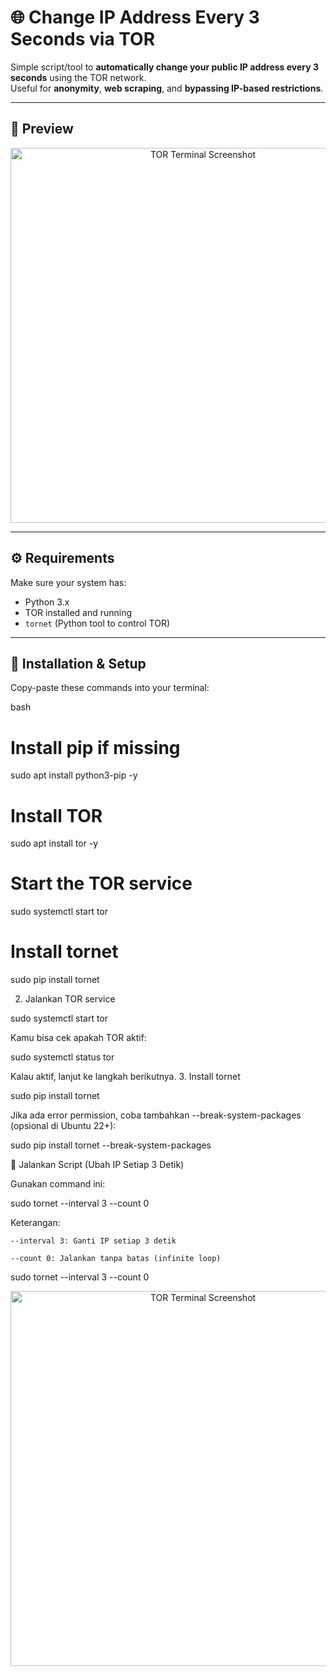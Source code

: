 # 🌐 Change IP Address Every 3 Seconds via TOR

Simple script/tool to **automatically change your public IP address every 3 seconds** using the TOR network.  
Useful for **anonymity**, **web scraping**, and **bypassing IP-based restrictions**.

---

## 📸 Preview

<p align="center">
  <img src="https://github.com/user-attachments/assets/60b937f1-86e0-408c-bedb-0c96e4f1bfac" alt="TOR Terminal Screenshot" width="600"/>
</p>

---

## ⚙️ Requirements

Make sure your system has:

- Python 3.x
- TOR installed and running
- `tornet` (Python tool to control TOR)

---

## 🧪 Installation & Setup

Copy-paste these commands into your terminal:

bash
# Install pip if missing
sudo apt install python3-pip -y

# Install TOR
sudo apt install tor -y

# Start the TOR service
sudo systemctl start tor

# Install tornet
sudo pip install tornet



2. Jalankan TOR service

sudo systemctl start tor

Kamu bisa cek apakah TOR aktif:

sudo systemctl status tor

Kalau aktif, lanjut ke langkah berikutnya.
3. Install tornet

sudo pip install tornet

Jika ada error permission, coba tambahkan --break-system-packages (opsional di Ubuntu 22+):

sudo pip install tornet --break-system-packages

🚀 Jalankan Script (Ubah IP Setiap 3 Detik)

Gunakan command ini:

sudo tornet --interval 3 --count 0

Keterangan:

    --interval 3: Ganti IP setiap 3 detik

    --count 0: Jalankan tanpa batas (infinite loop)
sudo tornet --interval 3 --count 0

<p align="center">
  <img src="![image](https://github.com/user-attachments/assets/ace97bc4-8229-46c5-beb1-5f7e3e9c720f)
" alt="TOR Terminal Screenshot" width="600"/>
</p>
